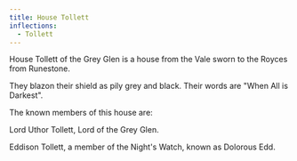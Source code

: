 ```yaml
---
title: House Tollett
inflections:
  - Tollett
---
```


House Tollett of the Grey Glen is a house from the Vale sworn to the Royces from Runestone.

They blazon their shield as pily grey and black. Their words are "When All is Darkest".

The known members of this house are:

Lord Uthor Tollett, Lord of the Grey Glen.

Eddison Tollett, a member of the Night's Watch, known as Dolorous Edd.


